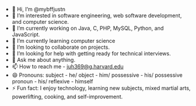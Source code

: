 - 👋 Hi, I’m @mybffjustn
- 👀 I’m interested in software engineering, web software development, and computer science.
- 🔭 I’m currently working on Java, C, PHP, MySQL, Python, and JavaScript.
- 🌱 I’m currently learning computer science
- 💞️ I’m looking to collaborate on projects.
- 🤔 I’m looking for help with getting ready for technical interviews.
- 💬 Ask me about anything.
- 📫 How to reach me - juh369@g.harvard.edu
- 😄 Pronouns: subject - he/ object - him/ possessive - his/ possessive pronoun - his/ reflexive - himself
- ⚡ Fun fact: I enjoy technology, learning new subjects, mixed martial arts, powerlifting, cooking, and self-improvement.

<!---
mybffjustn/mybffjustn is a ✨ special ✨ repository because its `README.md` (this file) appears on your GitHub profile.
You can click the Preview link to take a look at your changes.
--->
